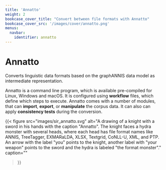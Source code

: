 ```yaml
---
title: 'Annatto'
weight: 2
bookcase_cover_title: "Convert between file formats with Annatto"
bookcase_cover_src: '/images/cover/annatto.png'
menus:
  navbar:
    identifier: annatto
---
```


# Annatto


Converts linguistic data formats based on the graphANNIS data model as intermediate representation.

Annatto is a command line program, which is available pre-compiled for Linux, Windows and macOS.
It is configured using **workflow** files, which define which steps to execute. Annatto comes with a number of modules, that can **import**, **export**, or **manipulate** the corpus data.
It can also can apply **consistency tests** during the conversion.


{{< figure
   src="images/sir_annatto.svg"
   alt="A drawing of a knight with a sword in his hands with the caption \"Annatto\". The knight faces a hydra monster with several heads, where each head has file format names like ANNIS, TreeTagger, EXMARaLDA, XLSX, Textgrid, CoNLL-U, XML, and PTP. An arrow with the label \"you\" points to the knight, another label with \"your weapon\" points to the sword and the hydra is labeled \"the format monster\"."
   caption=""
 >}}
